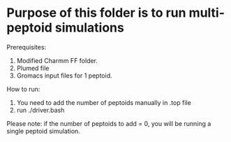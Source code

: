 # Purpose of this folder is to run multi-peptoid simulations

Prerequisites:
1. Modified Charmm FF folder. 
2. Plumed file
3. Gromacs input files for 1 peptoid.


How to run:

1. You need to add the number of peptoids manually in .top file
2. run ./driver.bash <box dimension> <number of peptoids to add>
  
Please note: if the number of peptoids to add = 0, you will be running a single peptoid simulation.
